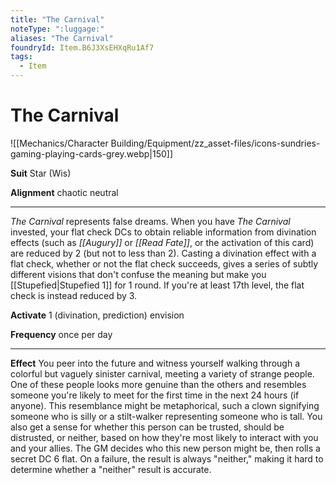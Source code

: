 ```yaml
---
title: "The Carnival"
noteType: ":luggage:"
aliases: "The Carnival"
foundryId: Item.B6J3XsEHXqRu1Af7
tags:
  - Item
---
```


# The Carnival
![[Mechanics/Character Building/Equipment/zz_asset-files/icons-sundries-gaming-playing-cards-grey.webp|150]]

**Suit** Star (Wis)

**Alignment** chaotic neutral

* * *

_The Carnival_ represents false dreams. When you have _The Carnival_ invested, your flat check DCs to obtain reliable information from divination effects (such as _[[Augury]]_ or _[[Read Fate]]_, or the activation of this card) are reduced by 2 (but not to less than 2). Casting a divination effect with a flat check, whether or not the flat check succeeds, gives a series of subtly different visions that don't confuse the meaning but make you [[Stupefied|Stupefied 1]] for 1 round. If you're at least 17th level, the flat check is instead reduced by 3.

**Activate** 1 (divination, prediction) envision

**Frequency** once per day

* * *

**Effect** You peer into the future and witness yourself walking through a colorful but vaguely sinister carnival, meeting a variety of strange people. One of these people looks more genuine than the others and resembles someone you're likely to meet for the first time in the next 24 hours (if anyone). This resemblance might be metaphorical, such a clown signifying someone who is silly or a stilt-walker representing someone who is tall. You also get a sense for whether this person can be trusted, should be distrusted, or neither, based on how they're most likely to interact with you and your allies. The GM decides who this new person might be, then rolls a secret DC 6 flat. On a failure, the result is always "neither," making it hard to determine whether a "neither" result is accurate.
